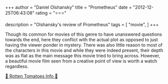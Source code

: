 +++
author = "Daniel Olshansky"
title = "Prometheus"
date = "2012-12-25T06:43:08"
rating = "⭐⭐⭐"

description = "Olshansky's review of Prometheus"
tags = [
    "movie",
]
+++


Though its common for movies of this genre to have unanswered questions towards the end, here they conflict with the actual plot as opposed to just having the viewer ponder in mystery. There was also little reason to most of the characters in this movie and while they were indeed present, their depth was as flat as the main message this movie tried to bring across. However, a beautiful movie film seen from a creative point of view is worth a watch regardless.

[🍅 Rotten Tomatoes Info 🍅](https://www.rottentomatoes.com//m/prometheus_2012)